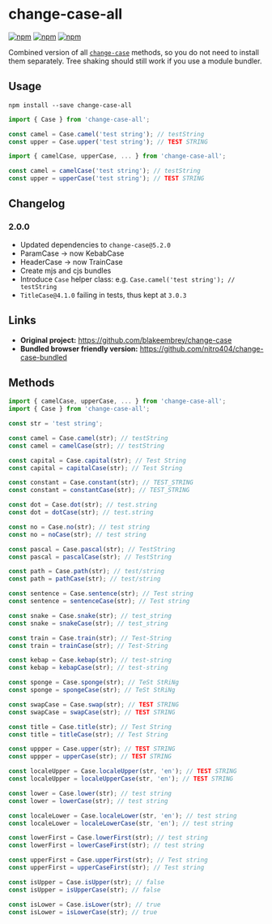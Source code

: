 # change-case-all
[![npm](https://img.shields.io/npm/v/change-case-all.svg)](https://www.npmjs.com/package/change-case-all)
[![npm](https://img.shields.io/npm/dm/change-case-all.svg)](https://www.npmjs.com/package/change-case-all)
[![npm](https://img.shields.io/librariesio/release/npm/change-case-all)](https://www.npmjs.com/package/change-case-all)

Combined version of all [`change-case`](https://github.com/blakeembrey/change-case) methods, so you do not need to install them separately.
Tree shaking should still work if you use a module bundler.

## Usage
```shell script
npm install --save change-case-all
```

```ts
import { Case } from 'change-case-all';

const camel = Case.camel('test string'); // testString
const upper = Case.upper('test string'); // TEST STRING
```

```ts
import { camelCase, upperCase, ... } from 'change-case-all';

const camel = camelCase('test string'); // testString
const upper = upperCase('test string'); // TEST STRING
```

## Changelog
### 2.0.0
- Updated dependencies to `change-case@5.2.0`
- ParamCase &rarr; now KebabCase
- HeaderCase &rarr; now TrainCase
- Create mjs and cjs bundles
- Introduce `Case` helper class: e.g. `Case.camel('test string'); // testString`
- `TitleCase@4.1.0` failing in tests, thus kept at `3.0.3`

## Links
- **Original project:** https://github.com/blakeembrey/change-case 
- **Bundled browser friendly version:** https://github.com/nitro404/change-case-bundled

## Methods
```ts
import { camelCase, upperCase, ... } from 'change-case-all';
import { Case } from 'change-case-all';

const str = 'test string';

const camel = Case.camel(str); // testString
const camel = camelCase(str); // testString

const capital = Case.capital(str); // Test String
const capital = capitalCase(str); // Test String

const constant = Case.constant(str); // TEST_STRING
const constant = constantCase(str); // TEST_STRING

const dot = Case.dot(str); // test.string
const dot = dotCase(str); // test.string

const no = Case.no(str); // test string
const no = noCase(str); // test string

const pascal = Case.pascal(str); // TestString
const pascal = pascalCase(str); // TestString

const path = Case.path(str); // test/string
const path = pathCase(str); // test/string

const sentence = Case.sentence(str); // Test string
const sentence = sentenceCase(str); // Test string

const snake = Case.snake(str); // test_string
const snake = snakeCase(str); // test_string

const train = Case.train(str); // Test-String
const train = trainCase(str); // Test-String

const kebap = Case.kebap(str); // test-string
const kebap = kebapCase(str); // test-string

const sponge = Case.sponge(str); // TeSt StRiNg
const sponge = spongeCase(str); // TeSt StRiNg

const swapCase = Case.swap(str); // TEST STRING
const swapCase = swapCase(str); // TEST STRING

const title = Case.title(str); // Test String
const title = titleCase(str); // Test String

const uppper = Case.upper(str); // TEST STRING
const uppper = upperCase(str); // TEST STRING

const localeUpper = Case.localeUpper(str, 'en'); // TEST STRING
const localeUpper = localeUpperCase(str, 'en'); // TEST STRING

const lower = Case.lower(str); // test string
const lower = lowerCase(str); // test string

const localeLower = Case.localeLower(str, 'en'); // test string
const localeLower = localeLowerCase(str, 'en'); // test string

const lowerFirst = Case.lowerFirst(str); // test string
const lowerFirst = lowerCaseFirst(str); // test string

const upperFirst = Case.upperFirst(str); // Test string
const upperFirst = upperCaseFirst(str); // Test string

const isUpper = Case.isUpper(str); // false
const isUpper = isUpperCase(str); // false

const isLower = Case.isLower(str); // true
const isLower = isLowerCase(str); // true
```
